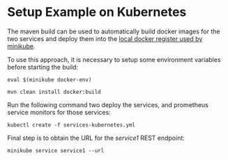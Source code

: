 # Setup Example on Kubernetes

The maven build can be used to automatically build docker images for the two services and deploy them into the
[local docker register used by minikube](https://kubernetes.io/docs/getting-started-guides/minikube/#reusing-the-docker-daemon).

To use this approach, it is necessary to setup some environment variables before starting the build:

```
eval $(minikube docker-env)

mvn clean install docker:build
```

Run the following command two deploy the services, and prometheus service monitors for those services:

```
kubectl create -f services-kubernetes.yml
```

Final step is to obtain the URL for the _service1_ REST endpoint:

```
minikube service service1 --url
```

